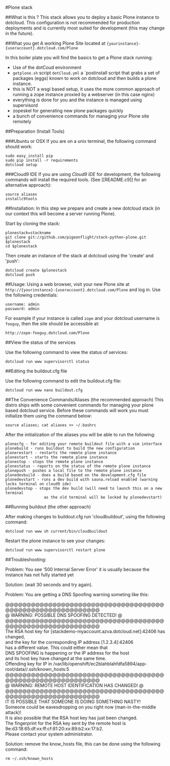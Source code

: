 #Plone stack 

##What is this ?
This stack allows you to deploy a basic Plone instance to dotcloud. This configuration is not recommended for production deployments and is 
currently most suited for development (this may change in the future).

##What you get
A working Plone Site located at
`{yourinstance}-{useraccount}.dotcloud.com/Plone`

In this boiler plate you will find the basics to get a Plone stack running:
* Use of the dotCoud environment
* `getplone.sh` script `dotCloud.yml` a `postinstall script that grabs a set of packages (eggs) known to work on dotcloud and then builds a plone instance.
* this is NOT a wsgi based setup, it uses the more common approach of
  running a zope instance proxied by a webserver (in this case nginx)
* everything is done for you and the instance is managed using supervisord
* zopeskel for generating new plone packages quickly
* a bunch of convenience commands for managing your Plone site remotely

##Preparation (Install Tools)


###Ubuntu or OSX
If you are on a unix terminal, the following command should work:

    sudo easy_install pip
    sudo pip install -r requirements
    dotcloud setup

###Cloud9 IDE
If you are using *Cloud9 IDE* for development, the following commands will install the
required tools. (See [[README.c9]] for an alternative approach):

    source aliases
    installc9tools

    
##Installation:
In this step we prepare and create a new dotcloud stack (in our context this 
will become a server running Plone). 

Start by cloning the stack:

    plonestack=stackname
    git clone git://github.com/pigeonflight/stack-python-plone.git $plonestack
    cd $plonestack

Then create an instance of the stack at dotcloud using the 'create' and 'push':

    dotcloud create $plonestack
    dotcloud push 
      
##Usage:
Using a web browser, visit your new Plone site at
`http://{yourinstance}-{useraccount}.dotcloud.com/Plone` and log in.
Use the following credentials:

    username: admin
    password: admin

For example if your instance is called `zope` and your dotcloud username is
`fooguy`, then the site should be accessible at:

    http://zope-fooguy.dotcloud.com/Plone

##View the status of the services

Use the following command to view the status of services:

    dotcloud run www supervisorctl status
    
##Editing the buildout.cfg file

Use the following command to edit the buildout.cfg file:

    dotcloud run www nano buildout.cfg

    
##The Convenience Commands/Aliases (the recommended approach)
This distro ships with some convenient commands for managing your plone based
dotcloud service. Before these commands will work you must initialize them
using the command below:

    source aliases; cat aliases >> ~/.bashrc

After the initialization of the aliases you will be able to run the following:

    plonecfg - for editing your remote buildout file with a vim interface
    plonebuild - runs buildout to build the new configuration
    plonerestart - restarts the remote plone instance
    plonestart - starts the remote plone instance
    plonestop - stops the remote plone instance
    plonestatus - reports on the status of the remote plone instance
    plonepush - pushes a local file to the remote plone instance
    plonedevbuild - does a build based on the development.cfg file
    plonedevstart - runs a dev build with sauna.reload enabled (warning locks terminal on cloud9 ide)
    plonedevstop - stops the dev build (will need to launch this on a new terminal
                     as the old terminal will be locked by plonedevstart)

##Running buildout (the other approach)

After making changes to buildout.cfg run 'cloudbuildout', using the 
following command:

    dotcloud run www sh current/bin/cloudbuildout 
    
Restart the plone instance to see your changes:

    dotcloud run www supervisorctl restart plone


##Troubleshooting:

Problem: You see '500 Internal Server Error' it is usually because the
instance has not fully started yet 

Solution: (wait 30 seconds and try again).

Problem: You are getting a DNS Spoofing warning someting like this:

@@@@@@@@@@@@@@@@@@@@@@@@@@@@@@@@@@@@@@@@@@@@@@@@@@@@@@@@@@@                                                                                                        
@       WARNING: POSSIBLE DNS SPOOFING DETECTED!          @                                                                                                        
@@@@@@@@@@@@@@@@@@@@@@@@@@@@@@@@@@@@@@@@@@@@@@@@@@@@@@@@@@@                                                                                                        
The RSA host key for [stackdemo-myaccount.azva.dotcloud.net]:42406 has changed,                                                                                 
and the key for the corresponding IP address [1.2.3.4]:42406                                                                                                 
has a different value. This could either mean that                                                                                                                 
DNS SPOOFING is happening or the IP address for the host                                                                                                           
and its host key have changed at the same time.                                                                                                                    
Offending key for IP in /var/lib/openshift/ec2blahblahfdfa5894/app-root/data//.ssh/known_hosts:5                                                      
@@@@@@@@@@@@@@@@@@@@@@@@@@@@@@@@@@@@@@@@@@@@@@@@@@@@@@@@@@@                                                                                                        
@    WARNING: REMOTE HOST IDENTIFICATION HAS CHANGED!     @                                                                                                        
@@@@@@@@@@@@@@@@@@@@@@@@@@@@@@@@@@@@@@@@@@@@@@@@@@@@@@@@@@@                                                                                                        
IT IS POSSIBLE THAT SOMEONE IS DOING SOMETHING NASTY!                                                                                                              
Someone could be eavesdropping on you right now (man-in-the-middle attack)!                                                                                        
It is also possible that the RSA host key has just been changed.                                                                                                   
The fingerprint for the RSA key sent by the remote host is                                                                                                         
9e:d3:18:65:df:xx:ff:cf:81:20:xx:89:b2:xx:17:b2.                                                                                                                   
Please contact your system administrator.          

Solution: remove the know_hosts file, this can be done using the following command:

    rm ~/.ssh/known_hosts
    
